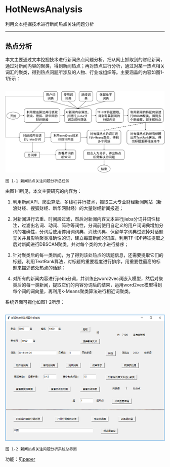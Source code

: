 # HotNewsAnalysis
利用文本挖掘技术进行新闻热点关注问题分析

------
## 热点分析

本文主要通过文本挖掘技术进行新闻热点问题分析，把从网上抓取到的财经新闻，通过对新闻内容的聚类，得到新闻热点；再对热点进行分析，通过对某一热点相关词汇的聚类，得到热点问题所涉及的人物、行业或组织等。主要涵盖的内容如图1-1所示：

    ![系统总任务](./images/总任务.png)

    图 1-1 新闻热点关注问题分析总任务

由图1-1所见，本文主要研究的内容为：

 1. 利用新闻API、爬虫算法、多线程并行技术，抓取三大专业财经新闻网站（新浪财经、搜狐财经、新华网财经）的大量财经新闻报道；

 2. 对新闻进行去重、时间段过滤，然后对新闻内容文本进行jieba分词并词性标注，过滤出名词、动词、简称等词性，分词前使用自定义的用户词词典增加分词的准确性，分词后使用停用词词典、消歧词典、保留单字词典过滤掉对话题无关并且影响聚类准确性的词，建立每篇新闻的词库，利用TF-IDF特征提取之后对新闻进行DBSCAN聚类，并对每个类的大小进行排序；

 3. 针对聚类后的每一类新闻，为了得到该处热点的话题信息，还需要提取它们的标题，利用TextRank算法，对标题的重要程度进行排序，用重要性最高的标题来描述该处热点的话题；

 4. 对所有的新闻内容进行jieba分词，并训练出word2vec词嵌入模型，然后对聚类后的每一类新闻，提取它们的内容分词后的结果，运用word2vec模型得到每个词的词向量，再利用k-Means聚类算法进行相近词聚类。

系统界面可视化如图1-2所示：

    ![系统总任务](./images/系统界面.png)

    图 1-2 新闻热点关注问题分析系统总界面

功能：见[paper](./paper/利用文本挖掘技术进行新闻热点关注问题分析.pdf)

